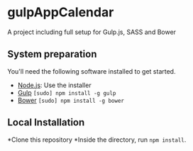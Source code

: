 # gulpAppCalendar

A project including full setup for Gulp.js, SASS and Bower

## System preparation

You'll need the following software installed to get started.
* [Node.js](http://nodejs.org): Use the installer
* [Gulp](http://gulpjs.com/) `[sudo] npm install -g gulp`
* [Bower](http://bower.io) `[sudo] npm install -g bower`

## Local Installation

*Clone this repository
*Inside the directory, run `npm install`.


